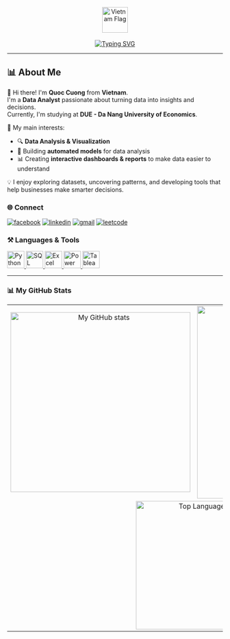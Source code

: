 <div align="center">
  <!-- Cờ Việt Nam trên cùng -->
  <img src="https://flagcdn.com/vn.svg" width="60" alt="Vietnam Flag"/>
  <br><br>
  <!-- Chữ chạy giới thiệu -->
  <a href="https://git.io/typing-svg">
    <img src="https://readme-typing-svg.herokuapp.com/?font=Righteous&size=30&center=true&vCenter=true&width=1000&height=70&duration=4000&lines=Hi+There!+👋;I'm+Cuong!;In+the+future%2C+I+want+to+become+a+Data+Analyst" alt="Typing SVG" />
  </a>
</div>

-----------------

## 📊 About Me
👋 Hi there! I'm **Quoc Cuong** from **Vietnam**.  
I'm a **Data Analyst** passionate about turning data into insights and decisions.  
Currently, I'm studying at **DUE - Da Nang University of Economics**.  

🌱 My main interests:  
- 🔍 **Data Analysis & Visualization**  
- 🤖 Building **automated models** for data analysis  
- 📊 Creating **interactive dashboards & reports** to make data easier to understand  

💡 I enjoy exploring datasets, uncovering patterns, and developing tools that help businesses make smarter decisions.  

### 🌐 Connect
[![facebook](https://img.shields.io/badge/Facebook-1877F2?style=for-the-badge&logo=facebook&logoColor=white)](https://www.facebook.com/quoccuong.ho.566)
[![linkedin](https://img.shields.io/badge/linkedin-0A66C2?style=for-the-badge&logo=linkedin&logoColor=white)](https://www.linkedin.com/in/c%C6%B0%E1%BB%9Dng-h%E1%BB%93-qu%E1%BB%91c-b7412933b/) 
[![gmail](https://img.shields.io/badge/Gmail-D14836?style=for-the-badge&logo=gmail&logoColor=white)](mailto:hoquocuong2005@gmail.com)
[![leetcode](https://img.shields.io/badge/LeetCode-FFA116?style=for-the-badge&logo=leetcode&logoColor=white)](https://leetcode.com/u/TopGermany/)
### ⚒️ Languages & Tools

<p align="left">
  <!-- Python -->
  <a href="https://www.python.org" target="_blank" rel="noreferrer">
    <img src="https://img.shields.io/badge/Python-3776AB?style=for-the-badge&logo=python&logoColor=white" height="40" alt="Python" />
  </a>

  <!-- SQL -->
  <a href="https://www.microsoft.com/en-us/sql-server" target="_blank" rel="noreferrer">
    <img src="https://img.shields.io/badge/SQL-025E8C?style=for-the-badge&logo=postgresql&logoColor=white" height="40" alt="SQL" />
  </a>

  <!-- Excel -->
  <a href="https://www.microsoft.com/en-us/microsoft-365/excel" target="_blank" rel="noreferrer">
    <img src="https://img.shields.io/badge/Excel-217346?style=for-the-badge&logo=microsoftexcel&logoColor=white" height="40" alt="Excel" />
  </a>

  <!-- Power BI -->
  <a href="https://powerbi.microsoft.com/" target="_blank" rel="noreferrer">
    <img src="https://img.shields.io/badge/Power%20BI-F2C811?style=for-the-badge&logo=powerbi&logoColor=black" height="40" alt="Power BI" />
  </a>

  <!-- Tableau -->
  <a href="https://www.tableau.com/" target="_blank" rel="noreferrer">
    <img src="https://img.shields.io/badge/Tableau-E97627?style=for-the-badge&logo=tableau&logoColor=white" height="40" alt="Tableau" />
  </a>
</p>

-----------------


### 📊 My GitHub Stats

<div align="center">
  <table>
    <tr>
      <td align="center">
        <img src="https://github-readme-stats.vercel.app/api?username=TopGermany&show_icons=true&theme=radical&title_color=3382ed" alt="My GitHub stats" width="420px" />
      </td>
      <td align="center">
        <img src="https://github-readme-streak-stats.herokuapp.com?user=TopGermany&theme=tokyonight&border_radius=10&background=1413211" alt="GitHub Streak" width="450px" />
      </td>
    </tr>
    <tr>  
      <td colspan="2" align="center">
        <a href="https://github.com/TopGermany/github-readme-stats">
          <img src="https://github-readme-stats.vercel.app/api/top-langs/?username=TopGermany&layout=compact&theme=radical&title_color=3382ed" alt="Top Languages" width="300px"/>
        </a>
      </td>
    </tr>
  </table>
</div>

</div>
